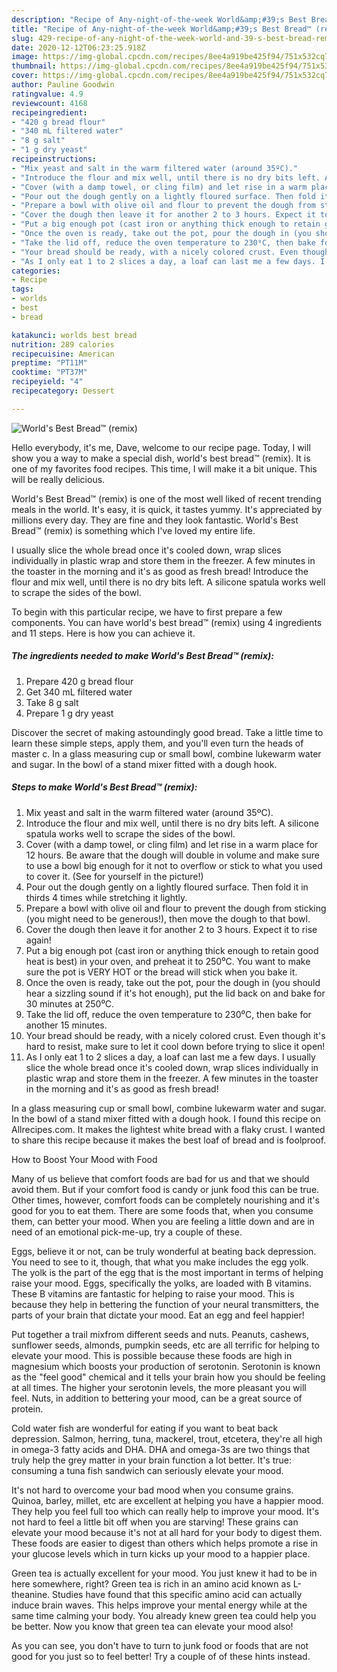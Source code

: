 ```yaml
---
description: "Recipe of Any-night-of-the-week World&amp;#39;s Best Bread™ (remix)"
title: "Recipe of Any-night-of-the-week World&amp;#39;s Best Bread™ (remix)"
slug: 429-recipe-of-any-night-of-the-week-world-and-39-s-best-bread-remix
date: 2020-12-12T06:23:25.918Z
image: https://img-global.cpcdn.com/recipes/8ee4a919be425f94/751x532cq70/worlds-best-bread™-remix-recipe-main-photo.jpg
thumbnail: https://img-global.cpcdn.com/recipes/8ee4a919be425f94/751x532cq70/worlds-best-bread™-remix-recipe-main-photo.jpg
cover: https://img-global.cpcdn.com/recipes/8ee4a919be425f94/751x532cq70/worlds-best-bread™-remix-recipe-main-photo.jpg
author: Pauline Goodwin
ratingvalue: 4.9
reviewcount: 4168
recipeingredient:
- "420 g bread flour"
- "340 mL filtered water"
- "8 g salt"
- "1 g dry yeast"
recipeinstructions:
- "Mix yeast and salt in the warm filtered water (around 35ºC)."
- "Introduce the flour and mix well, until there is no dry bits left. A silicone spatula works well to scrape the sides of the bowl."
- "Cover (with a damp towel, or cling film) and let rise in a warm place for 12 hours. Be aware that the dough will double in volume and make sure to use a bowl big enough for it not to overflow or stick to what you used to cover it. (See for yourself in the picture!)"
- "Pour out the dough gently on a lightly floured surface. Then fold it in thirds 4 times while stretching it lightly."
- "Prepare a bowl with olive oil and flour to prevent the dough from sticking (you might need to be generous!), then move the dough to that bowl."
- "Cover the dough then leave it for another 2 to 3 hours. Expect it to rise again!"
- "Put a big enough pot (cast iron or anything thick enough to retain good heat is best) in your oven, and preheat it to 250⁰C. You want to make sure the pot is VERY HOT or the bread will stick when you bake it."
- "Once the oven is ready, take out the pot, pour the dough in (you should hear a sizzling sound if it&#39;s hot enough), put the lid back on and bake for 30 minutes at 250⁰C."
- "Take the lid off, reduce the oven temperature to 230⁰C, then bake for another 15 minutes."
- "Your bread should be ready, with a nicely colored crust. Even though it&#39;s hard to resist, make sure to let it cool down before trying to slice it open!"
- "As I only eat 1 to 2 slices a day, a loaf can last me a few days. I usually slice the whole bread once it&#39;s cooled down, wrap slices individually in plastic wrap and store them in the freezer. A few minutes in the toaster in the morning and it&#39;s as good as fresh bread!"
categories:
- Recipe
tags:
- worlds
- best
- bread

katakunci: worlds best bread 
nutrition: 289 calories
recipecuisine: American
preptime: "PT11M"
cooktime: "PT37M"
recipeyield: "4"
recipecategory: Dessert

---
```



![World&#39;s Best Bread™ (remix)](https://img-global.cpcdn.com/recipes/8ee4a919be425f94/751x532cq70/worlds-best-bread™-remix-recipe-main-photo.jpg)

Hello everybody, it's me, Dave, welcome to our recipe page. Today, I will show you a way to make a special dish, world&#39;s best bread™ (remix). It is one of my favorites food recipes. This time, I will make it a bit unique. This will be really delicious.

World&#39;s Best Bread™ (remix) is one of the most well liked of recent trending meals in the world. It's easy, it is quick, it tastes yummy. It's appreciated by millions every day. They are fine and they look fantastic. World&#39;s Best Bread™ (remix) is something which I've loved my entire life.

I usually slice the whole bread once it&#39;s cooled down, wrap slices individually in plastic wrap and store them in the freezer. A few minutes in the toaster in the morning and it&#39;s as good as fresh bread! Introduce the flour and mix well, until there is no dry bits left. A silicone spatula works well to scrape the sides of the bowl.


To begin with this particular recipe, we have to first prepare a few components. You can have world&#39;s best bread™ (remix) using 4 ingredients and 11 steps. Here is how you can achieve it.

<!--inarticleads1-->

##### The ingredients needed to make World&#39;s Best Bread™ (remix):

1. Prepare 420 g bread flour
1. Get 340 mL filtered water
1. Take 8 g salt
1. Prepare 1 g dry yeast


Discover the secret of making astoundingly good bread. Take a little time to learn these simple steps, apply them, and you&#39;ll even turn the heads of master c. In a glass measuring cup or small bowl, combine lukewarm water and sugar. In the bowl of a stand mixer fitted with a dough hook. 

<!--inarticleads2-->

##### Steps to make World&#39;s Best Bread™ (remix):

1. Mix yeast and salt in the warm filtered water (around 35ºC).
1. Introduce the flour and mix well, until there is no dry bits left. A silicone spatula works well to scrape the sides of the bowl.
1. Cover (with a damp towel, or cling film) and let rise in a warm place for 12 hours. Be aware that the dough will double in volume and make sure to use a bowl big enough for it not to overflow or stick to what you used to cover it. (See for yourself in the picture!)
1. Pour out the dough gently on a lightly floured surface. Then fold it in thirds 4 times while stretching it lightly.
1. Prepare a bowl with olive oil and flour to prevent the dough from sticking (you might need to be generous!), then move the dough to that bowl.
1. Cover the dough then leave it for another 2 to 3 hours. Expect it to rise again!
1. Put a big enough pot (cast iron or anything thick enough to retain good heat is best) in your oven, and preheat it to 250⁰C. You want to make sure the pot is VERY HOT or the bread will stick when you bake it.
1. Once the oven is ready, take out the pot, pour the dough in (you should hear a sizzling sound if it&#39;s hot enough), put the lid back on and bake for 30 minutes at 250⁰C.
1. Take the lid off, reduce the oven temperature to 230⁰C, then bake for another 15 minutes.
1. Your bread should be ready, with a nicely colored crust. Even though it&#39;s hard to resist, make sure to let it cool down before trying to slice it open!
1. As I only eat 1 to 2 slices a day, a loaf can last me a few days. I usually slice the whole bread once it&#39;s cooled down, wrap slices individually in plastic wrap and store them in the freezer. A few minutes in the toaster in the morning and it&#39;s as good as fresh bread!


In a glass measuring cup or small bowl, combine lukewarm water and sugar. In the bowl of a stand mixer fitted with a dough hook. I found this recipe on Allrecipes.com. It makes the lightest white bread with a flaky crust. I wanted to share this recipe because it makes the best loaf of bread and is foolproof. 

How to Boost Your Mood with Food


Many of us believe that comfort foods are bad for us and that we should avoid them. But if your comfort food is candy or junk food this can be true. Other times, however, comfort foods can be completely nourishing and it's good for you to eat them. There are some foods that, when you consume them, can better your mood. When you are feeling a little down and are in need of an emotional pick-me-up, try a couple of these.

Eggs, believe it or not, can be truly wonderful at beating back depression. You need to see to it, though, that what you make includes the egg yolk. The yolk is the part of the egg that is the most important in terms of helping raise your mood. Eggs, specifically the yolks, are loaded with B vitamins. These B vitamins are fantastic for helping to raise your mood. This is because they help in bettering the function of your neural transmitters, the parts of your brain that dictate your mood. Eat an egg and feel happier!

Put together a trail mixfrom different seeds and nuts. Peanuts, cashews, sunflower seeds, almonds, pumpkin seeds, etc are all terrific for helping to elevate your mood. This is possible because these foods are high in magnesium which boosts your production of serotonin. Serotonin is known as the "feel good" chemical and it tells your brain how you should be feeling at all times. The higher your serotonin levels, the more pleasant you will feel. Nuts, in addition to bettering your mood, can be a great source of protein.

Cold water fish are wonderful for eating if you want to beat back depression. Salmon, herring, tuna, mackerel, trout, etcetera, they're all high in omega-3 fatty acids and DHA. DHA and omega-3s are two things that truly help the grey matter in your brain function a lot better. It's true: consuming a tuna fish sandwich can seriously elevate your mood. 

It's not hard to overcome your bad mood when you consume grains. Quinoa, barley, millet, etc are excellent at helping you have a happier mood. They help you feel full too which can really help to improve your mood. It's not hard to feel a little bit off when you are starving! These grains can elevate your mood because it's not at all hard for your body to digest them. These foods are easier to digest than others which helps promote a rise in your glucose levels which in turn kicks up your mood to a happier place.

Green tea is actually excellent for your mood. You just knew it had to be in here somewhere, right? Green tea is rich in an amino acid known as L-theanine. Studies have found that this specific amino acid can actually induce brain waves. This helps improve your mental energy while at the same time calming your body. You already knew green tea could help you be better. Now you know that green tea can elevate your mood also!

As you can see, you don't have to turn to junk food or foods that are not good for you just so to feel better! Try  a  couple of  of  these  hints  instead.

